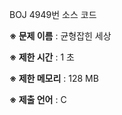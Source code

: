 BOJ 4949번 소스 코드

<b>※ 문제 이름</b> : 균형잡힌 세상

<b>※ 제한 시간</b> : 1 초

<b>※ 제한 메모리</b> : 128 MB

<b>※ 제출 언어</b> : C

